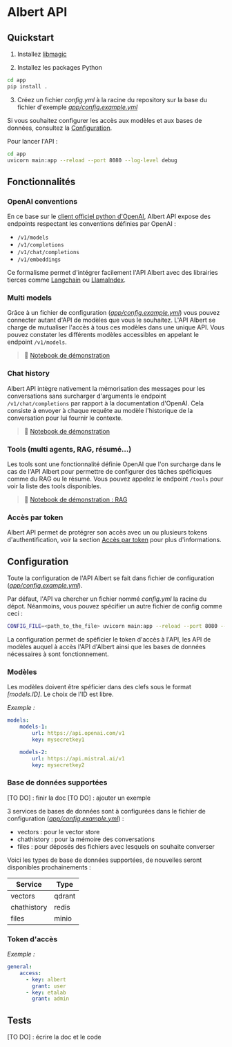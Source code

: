 # Albert API

## Quickstart

1. Installez [libmagic](https://man7.org/linux/man-pages/man3/libmagic.3.html)

2. Installez les packages Python

  ```bash 
  cd app
  pip install .
  ```

3. Créez un fichier *config.yml* à la racine du repository sur la base du fichier d'exemple *[app/config.example.yml](app/config.example.yml)*

  Si vous souhaitez configurer les accès aux modèles et aux bases de données, consultez la [Configuration](#configuration).

  Pour lancer l'API : 
  ```bash
  cd app
  uvicorn main:app --reload --port 8080 --log-level debug
  ```

## Fonctionnalités

### OpenAI conventions

En ce base sur le [client officiel python d'OpenAI](https://github.com/openai/openai-python/tree/main), Albert API expose des endpoints respectant les conventions définies par OpenAI : 

- `/v1/models`
- `/v1/completions`
- `/v1/chat/completions`
- `/v1/embeddings`

Ce formalisme permet d'intégrer facilement l'API Albert avec des librairies tierces comme [Langchain](https://www.langchain.com/) ou [LlamaIndex](https://www.llamaindex.ai/).

### Multi models

Grâce à un fichier de configuration (*[app/config.example.yml](app/config.example.yml)*) vous pouvez connecter autant d'API de modèles que vous le souhaitez. L'API Albert se charge de mutualiser l'accès à tous ces modèles dans une unique API. Vous pouvez constater les différents modèles accessibles en appelant le endpoint `/v1/models`.

> 📖 [Notebook de démonstration](./tutorials/models.ipynb)

### Chat history

Albert API intègre nativement la mémorisation des messages pour les conversations sans surcharger d'arguments le endpoint `/v1/chat/completions` par rapport à la documentation d'OpenAI. Cela consiste à envoyer à chaque requête au modèle l'historique de la conversation pour lui fournir le contexte.

> 📖 [Notebook de démonstration](./tutorials/chat_completions.ipynb)

### Tools (multi agents, RAG, résumé...)

Les tools sont une fonctionnalité définie OpenAI que l'on surcharge dans le cas de l'API Albert pour permettre de configurer des tâches spéficiques comme du RAG ou le résumé. Vous pouvez appelez le endpoint `/tools` pour voir la liste des tools disponibles.

> 📖 [Notebook de démonstration : RAG](./tutorials/retrival_augmented_generation.ipynb)

### Accès par token

Albert API permet de protégrer son accès avec un ou plusieurs tokens d'authentification, voir la section [Accès par token](#accès-par-token) pour plus d'informations.

## Configuration

Toute la configuration de l'API Albert se fait dans fichier de configuration (*[app/config.example.yml](app/config.example.yml)*). 

Par défaut, l'API va chercher un fichier nommé *config.yml* la racine du dépot. Néanmoins, vous pouvez spécifier un autre fichier de config comme ceci :

```bash
CONFIG_FILE=<path_to_the_file> uvicorn main:app --reload --port 8080 --log-level debug
``` 

La configuration permet de spéficier le token d'accès à l'API, les API de modèles auquel à accès l'API d'Albert ainsi que les bases de données nécessaires à sont fonctionnement. 

### Modèles

Les modèles doivent être spéficier dans des clefs sous le format *[models.ID]*. Le choix de l'ID est libre.

*Exemple :*
```yaml
models:
    models-1:
        url: https://api.openai.com/v1
        key: mysecretkey1

    models-2: 
        url: https://api.mistral.ai/v1
        key: mysecretkey2
```

### Base de données supportées

[TO DO] : finir la doc
[TO DO] : ajouter un exemple

3 services de bases de données sont à configurées dans le fichier de configuration (*[app/config.example.yml](app/config.example.yml)*) : 
* vectors : pour le vector store
* chathistory : pour la mémoire des conversations
* files : pour déposés des fichiers avec lesquels on souhaite converser

Voici les types de base de données supportées, de nouvelles seront disponibles prochainements : 

| Service | Type |
| --- | --- |
| vectors | qdrant | 
| chathistory | redis |
| files | minio |

### Token d'accès

*Exemple :*
```yaml
general:
    access:
      - key: albert
        grant: user
      - key: etalab
        grant: admin
```

## Tests

[TO DO] : écrire la doc et le code